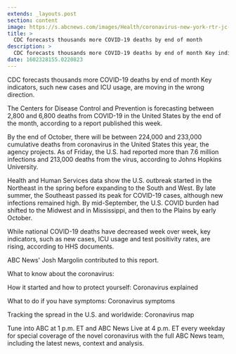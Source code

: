 ```yaml
--- 
extends: _layouts.post 
section: content 
image: https://s.abcnews.com/images/Health/coronavirus-new-york-rtr-jc-201009_1602269216877_hpMain_16x9_992.jpg 
title: > 
  CDC forecasts thousands more COVID-19 deaths by end of month 
description: > 
  CDC forecasts thousands more COVID-19 deaths by end of month Key indicators, such new cases and ICU usage, are moving in the wrong direction.The Centers for Disease Control and Prevention is forecasting between 2,800 and 6,800 deaths from COVID-19 in the United States by the end of the month, according to a report published this week.By the end of October, there will be between 224,000 and 233,000 cumulative deaths from coronavirus in the United States this year, the agency projects.By late summer, the Southeast passed its peak for COVID-19 cases, although new infections remained high.While national COVID-19 deaths have decreased week over week, key indicators, such as new cases, ICU usage and test positivity rates, are rising, according to HHS documents. 
date: 1602328155.0220823 
--- 
```

CDC forecasts thousands more COVID-19 deaths by end of month Key indicators, such new cases and ICU usage, are moving in the wrong direction.

The Centers for Disease Control and Prevention is forecasting between 2,800 and 6,800 deaths from COVID-19 in the United States by the end of the month, according to a report published this week.

By the end of October, there will be between 224,000 and 233,000 cumulative deaths from coronavirus in the United States this year, the agency projects. As of Friday, the U.S. had reported more than 7.6 million infections and 213,000 deaths from the virus, according to Johns Hopkins University.

Health and Human Services data show the U.S. outbreak started in the Northeast in the spring before expanding to the South and West. By late summer, the Southeast passed its peak for COVID-19 cases, although new infections remained high. By mid-September, the U.S. COVID burden had shifted to the Midwest and in Mississippi, and then to the Plains by early October.

While national COVID-19 deaths have decreased week over week, key indicators, such as new cases, ICU usage and test positivity rates, are rising, according to HHS documents.

ABC News' Josh Margolin contributed to this report.

What to know about the coronavirus:

How it started and how to protect yourself: Coronavirus explained

What to do if you have symptoms: Coronavirus symptoms

Tracking the spread in the U.S. and worldwide: Coronavirus map

Tune into ABC at 1 p.m. ET and ABC News Live at 4 p.m. ET every weekday for special coverage of the novel coronavirus with the full ABC News team, including the latest news, context and analysis.